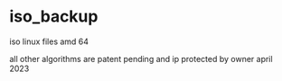 # iso_backup
iso linux files amd 64

all other algorithms are patent pending and ip protected by owner  april 2023




